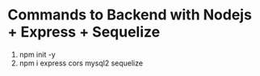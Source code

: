# Commands to Backend with Nodejs + Express + Sequelize
1. npm init -y 
2. npm i express cors mysql2 sequelize